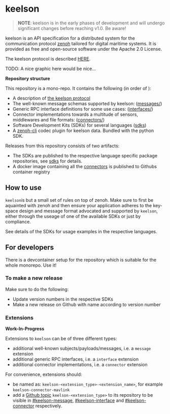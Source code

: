 # keelson

> **NOTE**: keelson is in the early phases of development and will undergo significant changes before reaching v1.0. Be aware!

keelson is an API specification for a distributed system  for the communication protocol [zenoh](https://github.com/eclipse-zenoh/zenoh) tailored for digital maritime systems. It is provided as free and open-source software under the Apache 2.0 License.

The keelson protocol is described [HERE](./the-keelson-protocol.md).


TODO: A nice graphic here would be nice...


**Repository structure**

This repository is a mono-repo. It contains the following (in order of ):

* A description of [the keelson protocol](./the-keelson-protocol.md)
* The well-known message schemas supported by keelson: ([messages/](./messages/README.md))
* Generic RPC interface definitions for some use cases: ([interfaces/](./interfaces/README.md))
* Connector implementations towards a multitude of sensors, middlewares and file formats: ([connectors/](./connectors/README.md))
* Software Development Kits (SDKs) for several languages ([sdks](./sdks/README.md))
* A [zenoh-cli](https://github.com/MO-RISE/zenoh-cli) codec plugin for keelson data. Bundled with the python SDK.


Releases from this repository consists of two artifacts:

* The SDKs are published to the respective language specific package repositories, see [sdks](./sdks/README.md) for details.
* A docker image containing all the [connectors](./connectors/README.md) is published to Githubs container registry


## How to use

`keelson`is but a small set of rules on top of zenoh. Make sure to first be aquainted with zenoh and then ensure your application adheres to the key-space design and message format advocated and supported by `keelson`, either through the useage of one of the available SDKs or just by compliance.

See details of the SDKs for usage examples in the respective languages.

## For developers

There is a devcontainer setup for the repository which is suitable for the whole monorepo. Use it!

### To make a new release

Make sure to do the following:
* Update version numbers in the respective SDKs
* Make a new release on Github with name according to version number

### Extensions

**Work-In-Progress**

Extensions to `keelson` can be of three different types:
* additional well-known subjects/payloads/messages, i.e. a `message` extension
* additional generic RPC interfaces, i.e. a `interface` extension
* additional connector implementations, i.e. a `connector` extension

For convenience, extensions should:
* be named as: `keelson-<extension_type>-<extension_name>`, for example `keelson-connector-mavlink`
* add a [Github topic](https://docs.github.com/en/repositories/managing-your-repositorys-settings-and-features/customizing-your-repository/classifying-your-repository-with-topics) `keelson-<extension_type>` to its repository to be visible in [#keelson-message](https://github.com/topics/keelson-message), [#keelson-interface](https://github.com/topics/keelson-interface) and [#keelson-connector](https://github.com/topics/keelson-connector) respectively.


